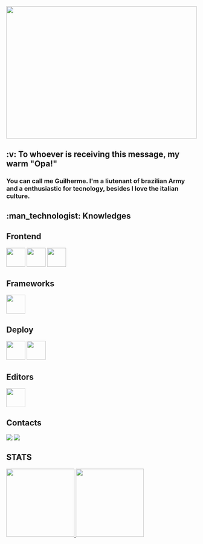 <img src="https://media4.giphy.com/media/fmkYSBlJt3XjNF6p9c/giphy.gif?cid=790b7611eb30c10f4431c97e426154153e938d7dbd604eaf&rid=giphy.gif&ct=g" width="100%" height="350"/>


<h2> :v: To whoever is receiving this message, my warm "Opa!" </h2>

<h3> You can call me Guilherme. I'm a liutenant of brazilian Army and a enthusiastic for tecnology, besides I love the italian culture. </h3>


<h2>:man_technologist: Knowledges</h2>


<div>
     <h2>Frontend</h2>
     <img src="https://cdn.jsdelivr.net/gh/devicons/devicon/icons/html5/html5-original.svg" width="50" height="50"/> <img src="https://cdn.jsdelivr.net/gh/devicons/devicon/icons/css3/css3-original-wordmark.svg" width="50" height="50"/> <img src="https://cdn.jsdelivr.net/gh/devicons/devicon/icons/javascript/javascript-original.svg" width="50" height="50"/>
    
</div>
 
<div>
    <h2> Frameworks </h2>
    <img src="https://cdn.jsdelivr.net/gh/devicons/devicon/icons/react/react-original-wordmark.svg" width="50" height="50"/>
</div>
    <div>
         <h2>Deploy</h2>
         <img src="https://cdn.jsdelivr.net/gh/devicons/devicon/icons/git/git-plain.svg" width="50" height="50"/>  <img src="https://github.githubassets.com/images/modules/logos_page/GitHub-Mark.png" width="50" height="50" />
    </div>
<div>
     <h2>Editors</h2>
     <img src="https://cdn.jsdelivr.net/gh/devicons/devicon/icons/vscode/vscode-original.svg"  width="50" height="50"/>
</div>
<div>
    <h2>Contacts</h2>
    <a href = "mailto:guilhermesousav2@gmail.com"><img src="https://img.shields.io/badge/Gmail-D14836?style=for-the-badge&logo=gmail&logoColor=white" target="_blank"></a>
    <a href="https://www.linkedin.com/in/venancio-guilherme" target="_blank"><img src="https://img.shields.io/badge/-LinkedIn-%230077B5?style=for-the-badge&logo=linkedin&logoColor=white" target="_blank"></a>   
</div>
<div>
    <h2>STATS</h2>
    <a href="https://github.com/venancio-guilherme">
    <img height="180em" src="https://github-readme-stats.vercel.app/api/top-langs/?username=venancio-guilherme&layout=compact&langs_count=7&theme=dracula"/>
    <img height="180em" src="https://github-readme-stats.vercel.app/api?username=venancio-guilherme&show_icons=true&theme=dracula&include_all_commits=true&count_private=true"/>
</div>
